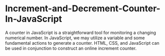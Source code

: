 # Increment-and-Decrement-Counter-In-JavaScript
A counter in JavaScript is a straightforward tool for monitoring a changing numerical number. In JavaScript, we may utilize a variable and some fundamental actions to generate a counter. HTML, CSS, and JavaScript can be used in conjunction to construct an online increment counter.
